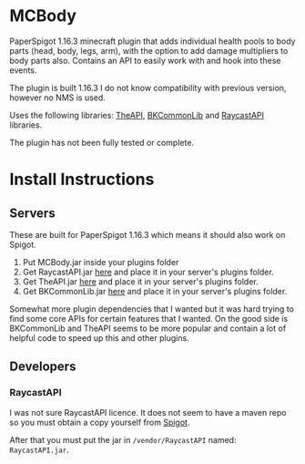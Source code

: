 # MCBody
PaperSpigot 1.16.3 minecraft plugin that adds individual health pools to body parts (head, body, legs, arm), with the option to add damage multipliers to body parts also.
Contains an API to easily work with and hook into these events.

The plugin is built 1.16.3 I do not know compatibility with previous version, however no NMS is used.

Uses the following libraries:
[TheAPI](https://github.com/TheDevTec/TheAPI), [BKCommonLib](https://github.com/bergerhealer/BKCommonLib)
and [RaycastAPI](https://www.spigotmc.org/resources/api-raycastapi-create-guns-get-towards-entity-block.77541/) libraries.

The plugin has not been fully tested or complete.

# Install Instructions

## Servers
These are built for PaperSpigot 1.16.3 which means it should also work on Spigot.

1. Put MCBody.jar inside your plugins folder
2. Get RaycastAPI.jar [here](https://www.spigotmc.org/resources/api-raycastapi-create-guns-get-towards-entity-block.77541/) and place it in your server's plugins folder.
3. Get TheAPI.jar [here](https://www.spigotmc.org/resources/theapi.72679/) and place it in your server's plugins folder.
4. Get BKCommonLib.jar [here](https://www.spigotmc.org/resources/bkcommonlib.39590/) and place it in your server's plugins folder.

Somewhat more plugin dependencies that I wanted but it was hard trying to find some core APIs for certain features that I wanted. On the good side is BKCommonLib and TheAPI seems to be more popular and contain a lot of helpful code to speed up this and other plugins.

## Developers

### RaycastAPI
I was not sure RaycastAPI licence. It does not seem to have a maven repo so you must obtain a copy yourself from [Spigot](https://www.spigotmc.org/resources/api-raycastapi-create-guns-get-towards-entity-block.77541/).

After that you must put the jar in `/vendor/RaycastAPI` named: `RaycastAPI.jar`.

